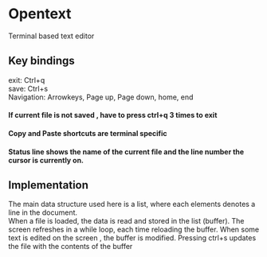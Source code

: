 # Opentext
Terminal based text editor

## Key bindings
exit: Ctrl+q  
save: Ctrl+s  
Navigation: Arrowkeys, 
            Page up, Page down,
            home, end  
            
            
#### If current file is not saved , have to press ctrl+q 3 times to exit
#### Copy and Paste shortcuts are terminal specific
#### Status line shows the name of the current file and the line number the cursor is currently on.

## Implementation
The main data structure used here is a list, where each elements denotes a line in the document.  
When a file is loaded, the data is read and stored in the list (buffer). The screen refreshes in a while loop, each time reloading the buffer. When some text is edited on the screen , the buffer is modified. Pressing ctrl+s updates the file with the contents of the buffer
